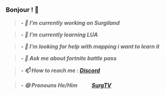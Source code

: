 ### Bonjour ! 👋

> ***- 🔭 I’m currently working on Surgiland***

> ***- 🌱 I’m currently learning LUA***

> ***- 🤔 I’m looking for help with mapping i want to learn it***

> ***- 💬 Ask me about fortnite battle pass***

> ***- 📫 How to reach me : [Discord](https://discord.gg/nmDJSm6KVA)***

> ***- 😄 Pronouns He/Him***
ㅤ
ㅤ
> ***[SurgTV](https://discord.gg/nmDJSm6KVA)***
<!--
**Surgiru/Surgiru** is a ✨ _special_ ✨ repository because its `README.md` (this file) appears on your GitHub profile.

Here are some ideas to get you started:

- 🔭 I’m currently working on ...
- 🌱 I’m currently learning ...
- 👯 I’m looking to collaborate on ...
- 🤔 I’m looking for help with ...
- 💬 Ask me about ...
- 📫 How to reach me: ...
- 😄 Pronouns: ...
- ⚡ Fun fact: ...
-->
